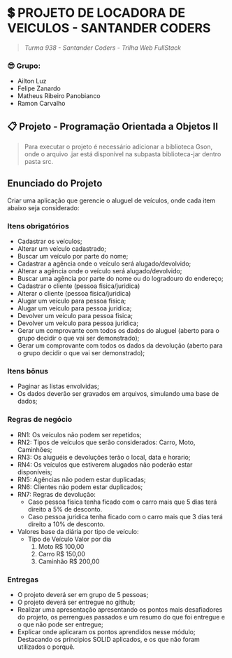 # 💲 PROJETO DE LOCADORA DE VEICULOS - SANTANDER CODERS
> *Turma 938 - Santander Coders - Trilha Web FullStack*

### 😎 Grupo:
- Ailton Luz
- Felipe Zanardo
- Matheus Ribeiro Panobianco
- Ramon Carvalho

## 📋 Projeto - Programação Orientada a Objetos II

> Para executar o projeto é necessário adicionar a biblioteca Gson, onde o arquivo .jar está disponível na subpasta biblioteca-jar dentro pasta src.

##  Enunciado do Projeto

Criar uma aplicação que gerencie o aluguel de veículos, onde cada item abaixo seja considerado:

### Itens obrigatórios
- Cadastrar os veículos;
- Alterar um veículo cadastrado;
- Buscar um veículo por parte do nome;
- Cadastrar a agência onde o veículo será alugado/devolvido;
- Alterar a agência onde o veículo será alugado/devolvido;
- Buscar uma agência por parte do nome ou do logradouro do endereço;
- Cadastrar o cliente (pessoa fisica/juridica)
- Alterar o cliente (pessoa fisica/juridica)
- Alugar um veículo para pessoa fisica;
- Alugar um veículo para pessoa juridica;
- Devolver um veículo para pessoa fisica;
- Devolver um veículo para pessoa juridica;
- Gerar um comprovante com todos os dados do aluguel (aberto para o grupo decidir o que vai ser demonstrado);
- Gerar um comprovante com todos os dados da devolução (aberto para o grupo decidir o que vai ser demonstrado);

### Itens bônus
- Paginar as listas envolvidas;
- Os dados deverão ser gravados em arquivos, simulando uma base de dados;

### Regras de negócio
* RN1: Os veículos não podem ser repetidos;
* RN2: Tipos de veículos que serão considerados: Carro, Moto, Caminhões;
* RN3: Os aluguéis e devoluções terão o local, data e horario;
* RN4: Os veículos que estiverem alugados não poderão estar disponíveis;
* RN5: Agências não podem estar duplicadas;
* RN6: Clientes não podem estar duplicados;
* RN7: Regras de devolução:
    - Caso pessoa fisica tenha ficado com o carro mais que 5 dias terá direito a 5% de desconto.
    - Caso pessoa juridica tenha ficado com o carro mais que 3 dias terá direito a 10% de desconto.
* Valores base da diária por tipo de veículo:
    - Tipo de Veículo	Valor por dia
        1. Moto	R$ 100,00
        2. Carro	R$ 150,00
        3. Caminhão	R$ 200,00
        
### Entregas
- O projeto deverá ser em grupo de 5 pessoas;
- O projeto deverá ser entregue no github;
- Realizar uma apresentação apresentando os pontos mais desafiadores do projeto, os perrengues passados e um resumo do que foi entregue e o que não pode ser entregue;
- Explicar onde aplicaram os pontos aprendidos nesse módulo;
  Destacando os príncipios SOLID aplicados, e os que não foram utilizados o porquê.
